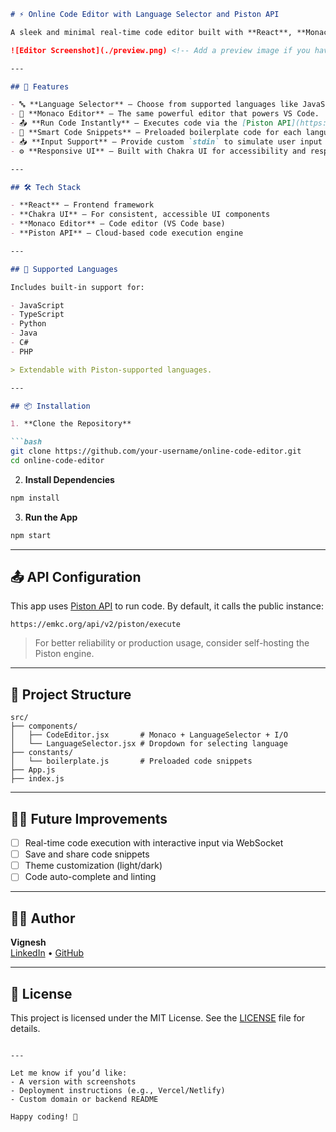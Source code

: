 ```markdown
# ⚡ Online Code Editor with Language Selector and Piston API

A sleek and minimal real-time code editor built with **React**, **Monaco Editor**, and **Chakra UI**, integrated with the **Piston API** to support code execution in multiple programming languages.

![Editor Screenshot](./preview.png) <!-- Add a preview image if you have -->

---

## 🚀 Features

- 🔤 **Language Selector** – Choose from supported languages like JavaScript, Python, Java, C#, PHP, and more.
- 🎨 **Monaco Editor** – The same powerful editor that powers VS Code.
- 📤 **Run Code Instantly** – Executes code via the [Piston API](https://github.com/engineer-man/piston).
- 🧠 **Smart Code Snippets** – Preloaded boilerplate code for each language.
- 📥 **Input Support** – Provide custom `stdin` to simulate user input (In future).
- ⚙️ **Responsive UI** – Built with Chakra UI for accessibility and responsiveness.

---

## 🛠️ Tech Stack

- **React** – Frontend framework
- **Chakra UI** – For consistent, accessible UI components
- **Monaco Editor** – Code editor (VS Code base)
- **Piston API** – Cloud-based code execution engine

---

## 🧪 Supported Languages

Includes built-in support for:

- JavaScript
- TypeScript
- Python
- Java
- C#
- PHP

> Extendable with Piston-supported languages.

---

## 📦 Installation

1. **Clone the Repository**

```bash
git clone https://github.com/your-username/online-code-editor.git
cd online-code-editor
```

2. **Install Dependencies**

```bash
npm install
```

3. **Run the App**

```bash
npm start
```

---

## 📤 API Configuration

This app uses [Piston API](https://github.com/engineer-man/piston) to run code. By default, it calls the public instance:

```
https://emkc.org/api/v2/piston/execute
```

> For better reliability or production usage, consider self-hosting the Piston engine.

---

## 📁 Project Structure

```
src/
├── components/
│   ├── CodeEditor.jsx       # Monaco + LanguageSelector + I/O
│   └── LanguageSelector.jsx # Dropdown for selecting language
├── constants/
│   └── boilerplate.js       # Preloaded code snippets
├── App.js
├── index.js
```

---

## 🙋‍♂️ Future Improvements

- [ ] Real-time code execution with interactive input via WebSocket
- [ ] Save and share code snippets
- [ ] Theme customization (light/dark)
- [ ] Code auto-complete and linting

---

## 🧑‍💻 Author

**Vignesh**  
[LinkedIn](https://www.linkedin.com/in/your-profile) • [GitHub](https://github.com/your-username)

---

## 📄 License

This project is licensed under the MIT License. See the [LICENSE](./LICENSE) file for details.
```

---

Let me know if you’d like:
- A version with screenshots
- Deployment instructions (e.g., Vercel/Netlify)
- Custom domain or backend README

Happy coding! 🚀
